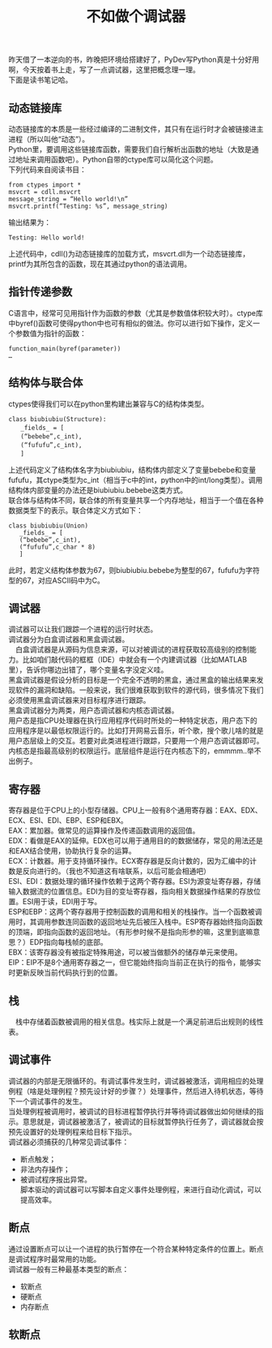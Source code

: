 ﻿---
layout: article
title: 不如做个调试器
mathjax: true
excerpt_separator: <!--more-->
key: 2018-07-21-GHNote
tags: 读书笔记
---
  昨天借了一本逆向的书，昨晚把环境给搭建好了，PyDev写Python真是十分好用啊，今天按着书上走，写了一点调试器，这里把概念理一理。  
  下面是读书笔记哈。  
<!--more-->    
## 动态链接库
  动态链接库的本质是一些经过编译的二进制文件，其只有在运行时才会被链接进主进程（所以叫他“动态”）。  
  Python里，要调用这些链接库函数，需要我们自行解析出函数的地址（大致是通过地址来调用函数吧）。Python自带的ctype库可以简化这个问题。  
  下列代码来自阅读书目：
```
from ctypes import *
msvcrt = cdll.msvcrt
message_string = “Hello world!\n”
msvcrt.printf(“Testing: %s”, message_string)
```
  输出结果为：
```
Testing: Hello world!
```
  上述代码中，cdll()为动态链接库的加载方式，msvcrt.dll为一个动态链接库，printf为其所包含的函数，现在其通过python的语法调用。  
## 指针传递参数
  C语言中，经常可见用指针作为函数的参数（尤其是参数值体积较大时）。ctype库中byref()函数可使得python中也可有相似的做法。你可以进行如下操作，定义一个参数值为指针的函数：
```
function_main(byref(parameter))
…
```
## 结构体与联合体
  ctypes使得我们可以在python里构建出兼容与C的结构体类型。  
```
class biubiubiu(Structure):
　　_fields_ = [
　　(“bebebe”,c_int),
　　(“fufufu”,c_int),
　　]
```
  上述代码定义了结构体名字为biubiubiu，结构体内部定义了变量bebebe和变量fufufu，其ctype类型为c_int（相当于c中的int，python中的int/long类型）。调用结构体内部变量的办法还是biubiubiu.bebebe这类方式。  
  联合体与结构体不同，联合体的所有变量共享一个内存地址，相当于一个值在各种数据类型下的表示。联合体定义方式如下：
```
class biubiubiu(Union)
   _fields_ = [
   (“bebebe”,c_int),
   (“fufufu”,c_char * 8)
   ]
```
  此时，若定义结构体参数为67，则biubiubiu.bebebe为整型的67，fufufu为字符型的67，对应ASCII码中为C。  

## 调试器
  调试器可以让我们跟踪一个进程的运行时状态。  
  调试器分为白盒调试器和黑盒调试器。  
　白盒调试器是从源码为信息来源，可以对被调试的进程获取较高级别的控制能力。比如咱们敲代码的框框（IDE）中就会有一个内建调试器（比如MATLAB里），告诉你哪边出错了，哪个变量名字没定义哇。  
  黑盒调试器是假设分析的目标是一个完全不透明的黑盒，通过黑盒的输出结果来发现软件的漏洞和缺陷。一般来说，我们很难获取到软件的源代码，很多情况下我们必须使用黑盒调试器来对目标程序进行跟踪。  
  黑盒调试器分为两类，用户态调试器和内核态调试器。  
  用户态是指CPU处理器在执行应用程序代码时所处的一种特定状态，用户态下的应用程序是以最低权限运行的。比如打开网易云音乐，听个歌，搜个歌儿啥的就是用户态层级上的交互。若要对此类进程进行跟踪，只要用一个用户态调试器即可。  
  内核态是指最高级别的权限运行。底层组件是运行在内核态下的，emmmm..举不出例子。  
## 寄存器
  寄存器是位于CPU上的小型存储器。CPU上一般有8个通用寄存器：EAX、EDX、ECX、ESI、EDI、EBP、ESP和EBX。  
  EAX：累加器。做常见的运算操作及传递函数调用的返回值。  
  EDX：看做是EAX的延伸。EDX也可以用于通用目的的数据储存，常见的用法还是和EAX结合使用，协助执行复杂的运算。  
  ECX：计数器。用于支持循环操作。ECX寄存器是反向计数的，因为汇编中的计数是反向进行的。（我也不知道这有啥联系，以后可能会相通吧）  
  ESI、EDI：数据处理的循环操作依赖于这两个寄存器。ESI为源变址寄存器，存储输入数据流的位置信息。EDI为目的变址寄存器，指向相关数据操作结果的存放位置。ESI用于读，EDI用于写。  
  ESP和EBP：这两个寄存器用于控制函数的调用和相关的栈操作。当一个函数被调用时，其调用参数连同函数的返回地址先后被压入栈中。ESP寄存器始终指向函数的顶端，即指向函数的返回地址。（有形参时候不是指向形参的嘛，这里到底嘛意思？）EDP指向每栈帧的底部。  
  EBX：该寄存器没有被指定特殊用途，可以被当做额外的储存单元来使用。  
  EIP：EIP不是8个通用寄存器之一，但它能始终指向当前正在执行的指令，能够实时更新反映当前代码执行到的位置。  
## 栈
　栈中存储着函数被调用的相关信息。栈实际上就是一个满足前进后出规则的线性表。
## 调试事件
  调试器的内部是无限循环的。有调试事件发生时，调试器被激活，调用相应的处理例程（啥是处理例程？预先设计好的步骤？）处理事件，然后进入待机状态，等待下一个调试事件的发生。  
  当处理例程被调用时，被调试的目标进程暂停执行并等待调试器做出如何继续的指示。意思就是，调试器被激活了，被调试的目标就暂停执行任务了，调试器就会按预先设置好的处理例程来给目标下指示。  
  调试器必须捕获的几种常见调试事件：  
* 断点触发；  
* 非法内存操作；  
* 被调试程序报出异常。  
  脚本驱动的调试器可以写脚本自定义事件处理例程，来进行自动化调试，可以提高效率。
## 断点
  通过设置断点可以让一个进程的执行暂停在一个符合某种特定条件的位置上。断点是调试程序时最常用的功能。  
  调试器一般有三种最基本类型的断点：  
* 软断点  
* 硬断点  
* 内存断点  
## 软断点
  
